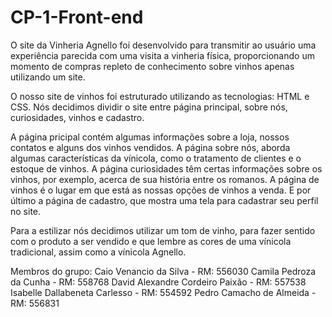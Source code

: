 # CP-1-Front-end
O site da Vinheria Agnello foi desenvolvido para transmitir ao usuário uma experiência parecida com uma visita a vinheria física, proporcionando um momento de compras repleto de conhecimento sobre vinhos apenas utilizando um site.   

O nosso site de vinhos foi estruturado utilizando as tecnologias: HTML e CSS. Nós decidimos dividir o site entre página principal, sobre nós, curiosidades, vinhos e cadastro. 

A página pricipal contém algumas informações sobre a loja, nossos contatos e alguns dos vinhos vendidos. A página sobre nós, aborda algumas características da vínicola, como o tratamento de  clientes e o estoque de vinhos. A página curiosidades têm certas informações sobre os vinhos, por exemplo, acerca de sua história entre os romanos. A página de vinhos é o lugar em que está as nossas opções de vinhos a venda. E por último a  página de cadastro, que mostra uma tela para cadastrar seu perfil no site.

Para a estilizar nós decidimos utilizar um tom de vinho, para fazer sentido com o produto a ser vendido e que lembre as cores de uma vínicola tradicional, assim como a vínicola Agnello.   

Membros do grupo:
Caio Venancio da Silva - RM: 556030
Camila Pedroza da Cunha - RM: 558768
David Alexandre Cordeiro Paixão - RM: 557538
Isabelle Dallabeneta Carlesso - RM: 554592
Pedro Camacho de Almeida - RM: 556831


